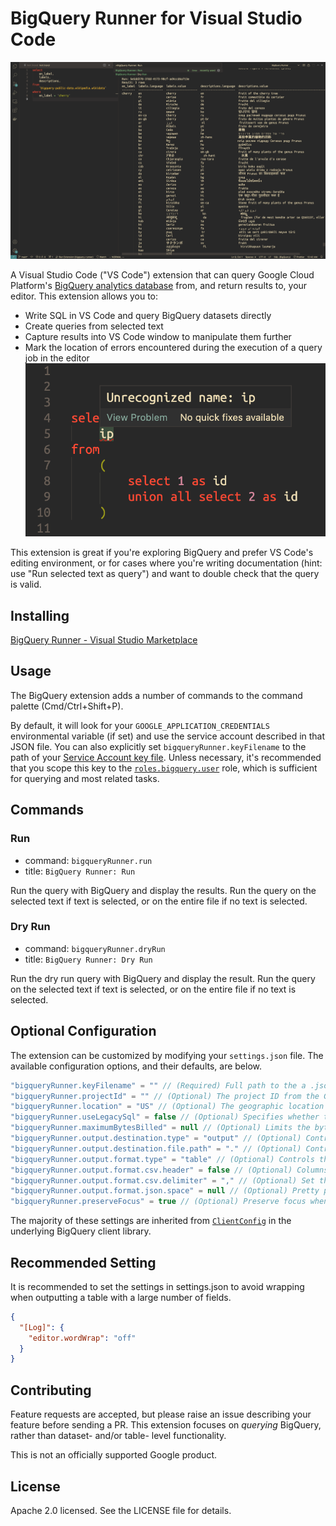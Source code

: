 # BigQuery Runner for Visual Studio Code

![Screenshot of BiqQuery Runner](screenshot.png)

A Visual Studio Code ("VS Code") extension that can query Google Cloud Platform's [BigQuery analytics database](https://cloud.google.com/bigquery/) from, and return results to, your editor. This extension allows you to:

- Write SQL in VS Code and query BigQuery datasets directly
- Create queries from selected text
- Capture results into VS Code window to manipulate them further
- Mark the location of errors encountered during the execution of a query job in the editor
  ![Mark the location of errors encountered during the execution of a query job in the editor](screenshot-error.png)

This extension is great if you're exploring BigQuery and prefer VS Code's editing environment, or for cases where you're writing documentation (hint: use "Run selected text as query") and want to double check that the query is valid.

## Installing

[BigQuery Runner \- Visual Studio Marketplace](https://marketplace.visualstudio.com/items?itemName=minodisk.bigquery-runner)

## Usage

The BigQuery extension adds a number of commands to the command palette (Cmd/Ctrl+Shift+P).

By default, it will look for your `GOOGLE_APPLICATION_CREDENTIALS` environmental variable (if set) and use the service account described in that JSON file. You can also explicitly set `bigqueryRunner.keyFilename` to the path of your [Service Account key file](https://cloud.google.com/docs/authentication/getting-started). Unless necessary, it's recommended that you scope this key to the [`roles.bigquery.user`](https://cloud.google.com/bigquery/docs/access-control#permissions_and_roles) role, which is sufficient for querying and most related tasks.

## Commands

### Run

- command: `bigqueryRunner.run`
- title: `BigQuery Runner: Run`

Run the query with BigQuery and display the results. Run the query on the selected text if text is selected, or on the entire file if no text is selected.

### Dry Run

- command: `bigqueryRunner.dryRun`
- title: `BigQuery Runner: Dry Run`

Run the dry run query with BigQuery and display the result. Run the query on the selected text if text is selected, or on the entire file if no text is selected.

## Optional Configuration

The extension can be customized by modifying your `settings.json` file. The available configuration options, and their defaults, are below.

```js
"bigqueryRunner.keyFilename" = "" // (Required) Full path to the a .json, .pem, or .p12 key downloaded from the Google Developers Console. If you provide a path to a JSON file, the projectId option is not necessary. NOTE: .pem and .p12 require you to specify the email option as well.
"bigqueryRunner.projectId" = "" // (Optional) The project ID from the Google Developer's Console, e.g. 'grape-spaceship-123'. This is NOT needed if you are provide a key in JSON format
"bigqueryRunner.location" = "US" // (Optional) The geographic location of the job. Required except for US and EU. See details at https://cloud.google.com/bigquery/docs/dataset-locations#specifying_your_location.
"bigqueryRunner.useLegacySql" = false // (Optional) Specifies whether to use BigQuery's legacy SQL dialect for this query. The default value is true. If set to false, the query will use BigQuery's standard SQL: https://cloud.google.com/bigquery/sql-reference/
"bigqueryRunner.maximumBytesBilled" = null // (Optional) Limits the bytes billed for this job. Queries that will have bytes billed beyond this limit will fail (without incurring a charge). If unspecified, this will be set to your project default.
"bigqueryRunner.output.destination.type" = "output" // (Optional) Controls the output destination for query results.
"bigqueryRunner.output.destination.file.path" = "." // (Optional) Controls the output file path for query results when output.type is specified as file.
"bigqueryRunner.output.format.type" = "table" // (Optional) Controls the output format for query results. "table", "json", "csv"
"bigqueryRunner.output.format.csv.header" = false // (Optional) Columns names are automatically discovered from the first record if it is provided as a literal object.
"bigqueryRunner.output.format.csv.delimiter" = "," // (Optional) Set the delimiter between the fields of a record. It can be one or multiple characters. The default value is a comma `,`
"bigqueryRunner.output.format.json.space" = null // (Optional) Pretty print JSON results when output.format.type is specified as json.
"bigqueryRunner.preserveFocus" = true // (Optional) Preserve focus when opening output window.
```

The majority of these settings are inherited from [`ClientConfig`](https://cloud.google.com/nodejs/docs/reference/bigquery/1.3.x/global#ClientConfig) in the underlying BigQuery client library.

## Recommended Setting

It is recommended to set the settings in settings.json to avoid wrapping when outputting a table with a large number of fields.

```json:settings.json
{
  "[Log]": {
    "editor.wordWrap": "off"
  }
}
```

## Contributing

Feature requests are accepted, but please raise an issue describing your feature before sending a PR. This extension focuses on _querying_ BigQuery, rather than dataset- and/or table- level functionality.

This is not an officially supported Google product.

## License

Apache 2.0 licensed. See the LICENSE file for details.
